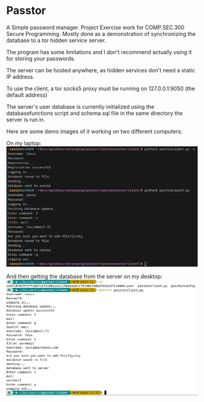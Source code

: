 # Passtor

A Simple password manager. Project Exercise work for COMP.SEC.300 Secure Programming. Mostly done as a demonstration of synchronizing the database to a tor hidden service server.

The program has some limitations and I don't recommend actually using it for storing your passwords.

The server can be hosted anywhere, as hidden services don't need a static IP address.

To use the client, a tor socks5 proxy must be running on 127.0.0.1:9050 (the default address)

The server's user database is currently initialized using the databasefunctions script and schema.sql file in the same directory the server is run in.

Here are some demo images of it working on two different computers:

On my laptop:
![Demo on my laptop](demo.png)

And then getting the database from the server on my desktop:
![Demo on my desktop](demo_other.png)